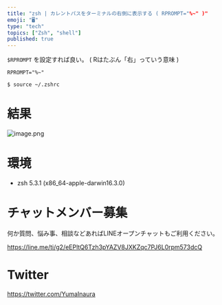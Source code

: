 ```yaml
---
title: "zsh | カレントパスをターミナルの右側に表示する ( RPROMPT="%~" )"
emoji: "🖥"
type: "tech"
topics: ["Zsh", "shell"]
published: true
---
```


`$RPROMPT` を設定すれば良い。
( Rはたぶん「右」っていう意味 )

```:~/.zshrc
RPROMPT="%~"
```

```
$ source ~/.zshrc
```

# 結果

![image.png](https://qiita-image-store.s3.amazonaws.com/0/89618/eea4cb3b-c997-c45f-bd0c-324ea12d4b6d.png)

# 環境

- zsh 5.3.1 (x86_64-apple-darwin16.3.0)








<!-- Update From Qiita API -->

# チャットメンバー募集


何か質問、悩み事、相談などあればLINEオープンチャットもご利用ください。

https://line.me/ti/g2/eEPltQ6Tzh3pYAZV8JXKZqc7PJ6L0rpm573dcQ





# Twitter


https://twitter.com/YumaInaura


<!-- Update From Qiita API -->


